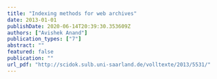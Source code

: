 ```yaml
---
title: "Indexing methods for web archives"
date: 2013-01-01
publishDate: 2020-06-14T20:39:30.353609Z
authors: ["Avishek Anand"]
publication_types: ["7"]
abstract: ""
featured: false
publication: ""
url_pdf: "http://scidok.sulb.uni-saarland.de/volltexte/2013/5531/"
---
```


